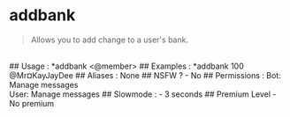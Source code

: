 # addbank

> Allows you to add change to a user's bank.

<br>
## Usage :
*addbank <quantity> <@member>
## Examples :
*addbank 100 @Mr¤KayJayDee
## Aliases :
None
## NSFW ?
- No
## Permissions :
Bot: Manage messages
<br>
User: Manage messages
## Slowmode :
- 3 seconds
## Premium Level
- No premium